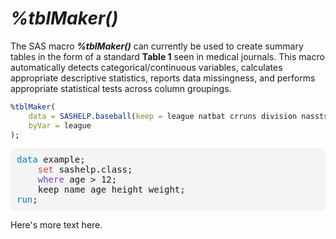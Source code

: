 # _%tblMaker()_

The SAS macro **_%tblMaker()_** can currently be used to create summary tables in the form of a standard **Table 1** seen in medical journals. This macro automatically detects categorical/continuous variables, calculates appropriate descriptive statistics, reports data missingness, and performs appropriate statistical tests across column groupings. 

```r
%tblMaker(
	data = SASHELP.baseball(keep = league natbat crruns division nassts),
	byVar = league
);
```


<div style="background-color: #f4f4f4; padding: 10px; border-radius: 5px; font-family: monospace;">
  <span style="color: #007acc;">data</span> example;<br>
  &nbsp;&nbsp;&nbsp;&nbsp;<span style="color: #d73a49;">set</span> sashelp.class;<br>
  &nbsp;&nbsp;&nbsp;&nbsp;<span style="color: #6f42c1;">where</span> age &gt; 12;<br>
  &nbsp;&nbsp;&nbsp;&nbsp;keep name age height weight;<br>
<span style="color: #007acc;">run</span>;
</div>

Here's more text here.

